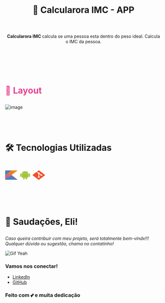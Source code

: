 <h1 align="center">
    <br>
    <p align="center" style="font-weight: bold;">🚀 Calcularora IMC - APP</p>
</h1>

<br>

<p align="center"> <strong> Calcularora IMC </strong> calcula se uma pessoa esta dentro do peso ideal. Calcula o IMC da pessoa.</p>

<br>

<h1>
    <br>
    <p style="color: #e84393; font-weight: bold;">🎨 Layout</p>
</h1>

![image](https://user-images.githubusercontent.com/79269477/175783527-413cbe22-9c85-4bb4-afb3-8b94fc1ac20b.png)



<h1>
    <br>
    <p font-weight: bold;">🛠️ Tecnologias Utilizadas</p>
</h1>

 <div style="display: inline_block"><br>
 
  <img align="center" alt="Kotlin" height="30" width="40" src="https://raw.githubusercontent.com/devicons/devicon/master/icons/kotlin/kotlin-original.svg">
  <img align="center" alt="Android" height="30" width="40" src="https://raw.githubusercontent.com/devicons/devicon/master/icons/android/android-original.svg">
  <img align="center" alt="Git" height="30" width="40" src="https://raw.githubusercontent.com/devicons/devicon/master/icons/git/git-original.svg">
 
</div>

<br>

<h1>
    <br>
    <p style="font-weight: bold;">👋 Saudações, Eli!</p>
</h1>

_Caso queira contribuir com meu projeto, será totalmente bem-vindx!!!_
_Qualquer dúvida ou sugestão, chama no contatinho!_

 <img  style="border-radius: 10%;" src="https://i.picasion.com/pic91/8dd880c47cfc761e805745c941097adb.gif" alt="Gif Yeah" width="200">

### Vamos nos conectar!

- [LinkedIn](https://www.linkedin.com/in/elisabete-a-santos/)
- [GitHub](https://github.com/elisabetealves)

### Feito com 💕 e muita dedicação
